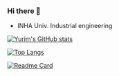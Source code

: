### Hi there 👋
- INHA Univ. Industrial engineering

[![Yurim's GitHub stats](https://github-readme-stats.vercel.app/api?username=operam427)](https://github.com/operam427/github-readme-stats)


[![Top Langs](https://github-readme-stats.vercel.app/api/top-langs/?username=operam427)](https://github.com/operam427/github-readme-stats)

[![Readme Card](https://github-readme-stats.vercel.app/api/pin/?username=operam427&repo=github-readme-stats)](https://github.com/operam427/github-readme-stats)

<!--
**operam427/operam427** is a ✨ _special_ ✨ repository because its `README.md` (this file) appears on your GitHub profile.

Here are some ideas to get you started:

- 🔭 I’m currently working on ...
- 🌱 I’m currently learning ...
- 👯 I’m looking to collaborate on ...
- 🤔 I’m looking for help with ...
- 💬 Ask me about ...
- 📫 How to reach me: ...
- 😄 Pronouns: ...
- ⚡ Fun fact: ...
-->

